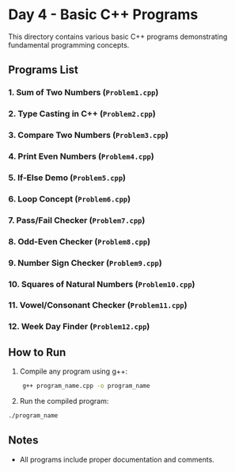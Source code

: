 # Day 4 - Basic C++ Programs

This directory contains various basic C++ programs demonstrating fundamental programming concepts.

## Programs List

### 1. Sum of Two Numbers (`Problem1.cpp`)

### 2. Type Casting in C++ (`Problem2.cpp`)

### 3. Compare Two Numbers (`Problem3.cpp`)

### 4. Print Even Numbers (`Problem4.cpp`)

### 5. If-Else Demo (`Problem5.cpp`)

### 6. Loop Concept (`Problem6.cpp`)

### 7. Pass/Fail Checker (`Problem7.cpp`)

### 8. Odd-Even Checker (`Problem8.cpp`)

### 9. Number Sign Checker (`Problem9.cpp`)

### 10. Squares of Natural Numbers (`Problem10.cpp`)

### 11. Vowel/Consonant Checker (`Problem11.cpp`)

### 12. Week Day Finder (`Problem12.cpp`)

## How to Run
1. Compile any program using g++:
```bash
    g++ program_name.cpp -o program_name
```
2. Run the compiled program:
```bash
./program_name
```

## Notes
- All programs include proper documentation and comments.
